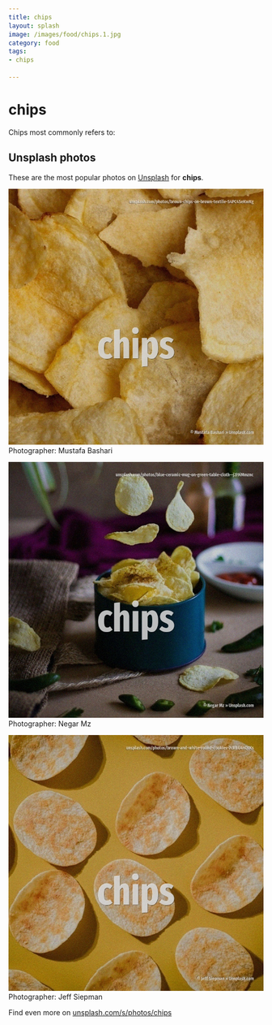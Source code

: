 ```yaml
---
title: chips
layout: splash
image: /images/food/chips.1.jpg
category: food
tags:
- chips

---
```

# chips

Chips most commonly refers to:    

 
## Unsplash photos
These are the most popular photos on [Unsplash](https://unsplash.com) for **chips**.
 
![chips](/images/food/chips.1.jpg)
Photographer:  Mustafa Bashari
 
![chips](/images/food/chips.2.jpg)
Photographer:  Negar Mz
 
![chips](/images/food/chips.3.jpg)
Photographer:  Jeff Siepman
 
Find even more on [unsplash.com/s/photos/chips](https://unsplash.com/s/photos/chips)
 
